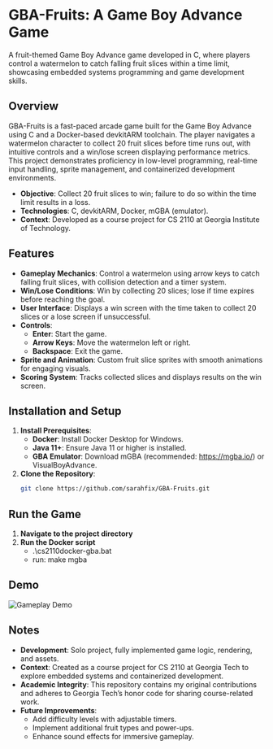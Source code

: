 # GBA-Fruits: A Game Boy Advance Game

A fruit-themed Game Boy Advance game developed in C, where players control a watermelon to catch falling fruit slices within a time limit, showcasing embedded systems programming and game development skills.

## Overview
GBA-Fruits is a fast-paced arcade game built for the Game Boy Advance using C and a Docker-based devkitARM toolchain. The player navigates a watermelon character to collect 20 fruit slices before time runs out, with intuitive controls and a win/lose screen displaying performance metrics. This project demonstrates proficiency in low-level programming, real-time input handling, sprite management, and containerized development environments.

- **Objective**: Collect 20 fruit slices to win; failure to do so within the time limit results in a loss.
- **Technologies**: C, devkitARM, Docker, mGBA (emulator).
- **Context**: Developed as a course project for CS 2110 at Georgia Institute of Technology.

## Features
- **Gameplay Mechanics**: Control a watermelon using arrow keys to catch falling fruit slices, with collision detection and a timer system.
- **Win/Lose Conditions**: Win by collecting 20 slices; lose if time expires before reaching the goal.
- **User Interface**: Displays a win screen with the time taken to collect 20 slices or a lose screen if unsuccessful.
- **Controls**:
  - **Enter**: Start the game.
  - **Arrow Keys**: Move the watermelon left or right.
  - **Backspace**: Exit the game.
- **Sprite and Animation**: Custom fruit slice sprites with smooth animations for engaging visuals.
- **Scoring System**: Tracks collected slices and displays results on the win screen.

## Installation and Setup
1. **Install Prerequisites**:
   - **Docker**: Install Docker Desktop for Windows[](https://www.docker.com/products/docker-desktop/).
   - **Java 11+**: Ensure Java 11 or higher is installed[](https://www.oracle.com/java/technologies/javase/jdk11-archive-downloads.html).
   - **GBA Emulator**: Download mGBA (recommended: https://mgba.io/) or VisualBoyAdvance.
2. **Clone the Repository**:
   ```bash
   git clone https://github.com/sarahfix/GBA-Fruits.git

## Run the Game
1. **Navigate to the project directory**
2. **Run the Docker script**
    - .\cs2110docker-gba.bat
    - run: make mgba

## Demo
<img src="screenshots/demo.png" alt="Gameplay Demo">

## Notes
- **Development**: Solo project, fully implemented game logic, rendering, and assets.
- **Context**: Created as a course project for CS 2110 at Georgia Tech to explore embedded systems and containerized development.
- **Academic Integrity**: This repository contains my original contributions and adheres to Georgia Tech’s honor code for sharing course-related work.
- **Future Improvements**:
  - Add difficulty levels with adjustable timers.
  - Implement additional fruit types and power-ups.
  - Enhance sound effects for immersive gameplay.